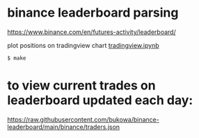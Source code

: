 # binance leaderboard parsing
https://www.binance.com/en/futures-activity/leaderboard/

plot positions on tradingview chart [tradingview.ipynb](./tradingview.ipynb)

```commandline
$ make
```

# to view current trades on leaderboard updated each day:
https://raw.githubusercontent.com/bukowa/binance-leaderboard/main/binance/traders.json
